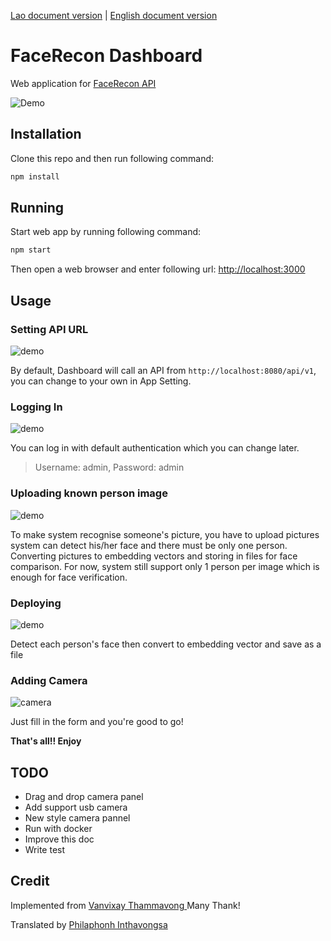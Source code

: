 [Lao document version](https://github.com/xang555/facerecon_dashboard/blob/master/README.md)
 | [English document version](https://github.com/xang555/facerecon_dashboard/blob/master/README.en.md)
 
# FaceRecon Dashboard

Web application for [FaceRecon API](https://github.com/xang555/face_recon)

![Demo](img/my_monitor.png)

## Installation

Clone this repo and then run following command:

```bash
npm install 
```

## Running

Start web app by running following command:

```bash
npm start 
```

Then open a web browser and enter following url: [http://localhost:3000](http://localhost:3000)

## Usage

### Setting API URL

![demo](img/setting.png)

By default, Dashboard will call an API from `http://localhost:8080/api/v1`, you can change to your own in App Setting.

### Logging In

![demo](img/login.png)

You can log in with default authentication which you can change later.

> Username: admin, Password: admin

### Uploading known person image

![demo](img/upload.png)

To make system recognise someone's picture, you have to upload pictures system can detect his/her face and there must be only one person. Converting pictures to embedding vectors and storing in files for face comparison. For now, system still support only 1 person per image which is enough for face verification.

### Deploying

![demo](img/deploy.png)

Detect each person's face then convert to embedding vector and save as a file

### Adding Camera

![camera](img/camera.png)

Just fill in the form and you're good to go!

**That's all!! Enjoy**

## TODO

- Drag and drop camera panel
- Add support usb camera
- New style camera pannel
- Run with docker
- Improve this doc
- Write test

## Credit

Implemented from [Vanvixay Thammavong
](https://github.com/skillmonster) Many Thank!

Translated by [Philaphonh Inthavongsa](https://github.com/artydev57)
